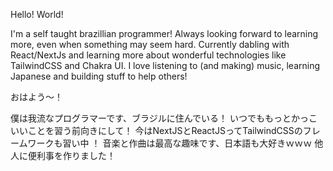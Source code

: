 Hello! World! 

I'm a self taught brazillian programmer!
Always looking forward to learning more, even when something may seem hard.
Currently dabling with React/NextJs and learning more about wonderful technologies like TailwindCSS and Chakra UI.
I love listening to (and making) music, learning Japanese and building stuff to help others! 

おはよう〜！

僕は我流なプログラマーです、ブラジルに住んでいる！
いつでももっとかっこいいことを習う前向きにして！
今はNextJSとReactJSってTailwindCSSのフレームワークも習い中 ！
音楽と作曲は最高な趣味です、日本語も大好きｗｗｗ
他人に便利事を作りました！
